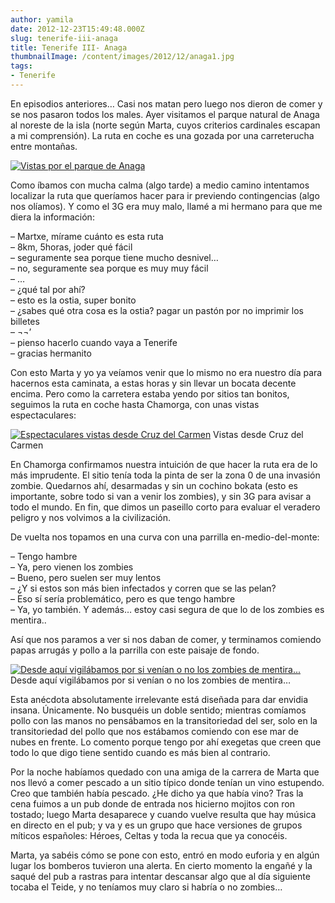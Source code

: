 ```yaml
---
author: yamila
date: 2012-12-23T15:49:48.000Z
slug: tenerife-iii-anaga
title: Tenerife III- Anaga
thumbnailImage: /content/images/2012/12/anaga1.jpg
tags:
- Tenerife
---
```



En episodios anteriores… Casi nos matan pero luego nos dieron de comer y se nos pasaron todos los males. Ayer visitamos el parque natural de Anaga al noreste de la isla (norte según Marta, cuyos criterios cardinales escapan a mi comprensión). La ruta en coche es una gozada por una carreterucha entre montañas.

[![Vistas por el parque de Anaga](/content/images/2012/12/anaga1.jpg#small)](/content/images/2012/12/anaga1.jpg#full)

Como íbamos con mucha calma (algo tarde) a medio camino intentamos localizar la ruta que queríamos hacer para ir previendo contingencias (algo nos olíamos). Y como el 3G era muy malo, llamé a mi hermano para que me diera la información:

– Martxe, mírame cuánto es esta ruta  
 – 8km, 5horas, joder qué fácil  
 – seguramente sea porque tiene mucho desnivel…  
 – no, seguramente sea porque es muy muy fácil  
 – …  
 – ¿qué tal por ahí?  
 – esto es la ostia, super bonito  
 – ¿sabes qué otra cosa es la ostia? pagar un pastón por no imprimir los billetes  
 – ¬¬’  
 – pienso hacerlo cuando vaya a Tenerife  
 – gracias hermanito

Con esto Marta y yo ya veíamos venir que lo mismo no era nuestro día para hacernos esta caminata, a estas horas y sin llevar un bocata decente encima. Pero como la carretera estaba yendo por sitios tan bonitos, seguimos la ruta en coche hasta Chamorga, con unas vistas espectaculares:

[![Espectaculares vistas desde Cruz del Carmen](/content/images/2012/12/anaga2.jpg#small)](/content/images/2012/12/anaga2.jpg#full)
Vistas desde Cruz del Carmen

En Chamorga confirmamos nuestra intuición de que hacer la ruta era de lo más imprudente. El sitio tenía toda la pinta de ser la zona 0 de una invasión zombie. Quedarnos ahí, desarmadas y sin un cochino bokata (esto es importante, sobre todo si van a venir los zombies), y sin 3G para avisar a todo el mundo. En fin, que dimos un paseillo corto para evaluar el veradero peligro y nos volvimos a la civilización.

De vuelta nos topamos en una curva con una parrilla en-medio-del-monte:

– Tengo hambre  
 – Ya, pero vienen los zombies  
 – Bueno, pero suelen ser muy lentos  
 – ¿Y si estos son más bien infectados y corren que se las pelan?  
 – Eso sí sería problemático, pero es que tengo hambre  
 – Ya, yo también. Y además… estoy casi segura de que lo de los zombies es mentira..

Así que nos paramos a ver si nos daban de comer, y terminamos comiendo papas arrugás y pollo a la parrilla con este paisaje de fondo.

[![Desde aquí vigilábamos por si venían o no los zombies de mentira...](/content/images/2012/12/anaga3.jpg#small)](/content/images/2012/12/anaga3.jpg#full)
Desde aquí vigilábamos por si venían o no los zombies de mentira…

Esta anécdota absolutamente irrelevante está diseñada para dar envidia insana. Únicamente. No busquéis un doble sentido; mientras comíamos pollo con las manos no pensábamos en la transitoriedad del ser, solo en la transitoriedad del pollo que nos estábamos comiendo con ese mar de nubes en frente. Lo comento porque tengo por ahí exegetas que creen que todo lo que digo tiene sentido cuando es más bien al contrario.

Por la noche habíamos quedado con una amiga de la carrera de Marta que nos llevó a comer pescado a un sitio típico donde tenían un vino estupendo. Creo que también había pescado. ¿He dicho ya que había vino? Tras la cena fuimos a un pub donde de entrada nos hicierno mojitos con ron tostado; luego Marta desaparece y cuando vuelve resulta que hay música en directo en el pub; y va y es un grupo que hace versiones de grupos míticos españoles: Héroes, Celtas y toda la recua que ya conocéis.

Marta, ya sabéis cómo se pone con esto, entró en modo euforia y en algún lugar los bomberos tuvieron una alerta. En cierto momento la engañé y la saqué del pub a rastras para intentar descansar algo que al día siguiente tocaba el Teide, y no teníamos muy claro si habría o no zombies…


